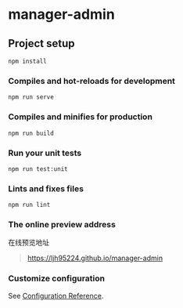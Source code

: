 # manager-admin

## Project setup
```
npm install
```

### Compiles and hot-reloads for development
```
npm run serve
```

### Compiles and minifies for production
```
npm run build
```

### Run your unit tests
```
npm run test:unit
```

### Lints and fixes files
```
npm run lint
```

### The online preview address
在线预览地址
> https://ljh95224.github.io/manager-admin

### Customize configuration
See [Configuration Reference](https://cli.vuejs.org/config/).
